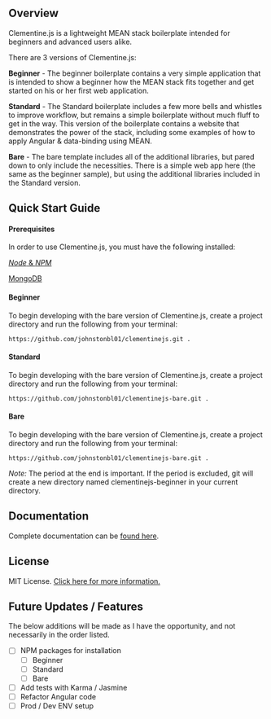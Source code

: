 ## Overview

Clementine.js is a lightweight MEAN stack boilerplate intended for beginners and advanced users alike. 

There are 3 versions of Clementine.js:

**Beginner** - The beginner boilerplate contains a very simple application that is intended to show a beginner how the MEAN stack fits together and get started on his or her first web application.

**Standard** - The Standard boilerplate includes a few more bells and whistles to improve workflow, but remains a simple boilerplate without much fluff to get in the way. This version of the boilerplate contains a website that demonstrates the power of the stack, including some examples of how to apply Angular & data-binding using MEAN.

**Bare** - The bare template includes all of the additional libraries, but pared down to only include the necessities. There is a simple web app here (the same as the beginner sample), but using the additional libraries included in the Standard version.

## Quick Start Guide

#### Prerequisites

In order to use Clementine.js, you must have the following installed:

[_Node_ & _NPM_](https://nodejs.org/)

[MongoDB](http://www.mongodb.org/)

#### Beginner

To begin developing with the bare version of Clementine.js, create a project directory and run the following from your terminal:

```
https://github.com/johnstonbl01/clementinejs.git .
```

#### Standard

To begin developing with the bare version of Clementine.js, create a project directory and run the following from your terminal:

```
https://github.com/johnstonbl01/clementinejs-bare.git .
```

#### Bare

To begin developing with the bare version of Clementine.js, create a project directory and run the following from your terminal:

```
https://github.com/johnstonbl01/clementinejs-bare.git .
```

_Note:_ The period at the end is important. If the period is excluded, git will create a new directory named clementinejs-beginner in your current directory.

## Documentation

Complete documentation can be [found here](http://johnstonbl01.github.io/clementinejs).

## License

MIT License. [Click here for more information.](LICENSE.md)

## Future Updates / Features

The below additions will be made as I have the opportunity, and not necessarily in the order listed.

- [ ] NPM packages for installation
	- [ ] Beginner
	- [ ] Standard
	- [ ] Bare
- [ ] Add tests with Karma / Jasmine
- [ ] Refactor Angular code
- [ ] Prod / Dev ENV setup